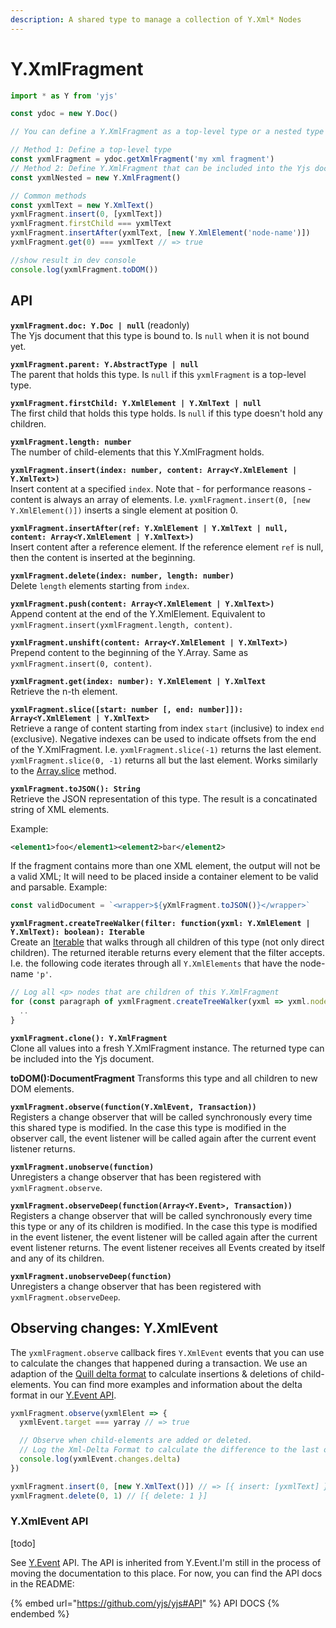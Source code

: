 ```yaml
---
description: A shared type to manage a collection of Y.Xml* Nodes
---
```


# Y.XmlFragment

```javascript
import * as Y from 'yjs'

const ydoc = new Y.Doc()

// You can define a Y.XmlFragment as a top-level type or a nested type

// Method 1: Define a top-level type
const yxmlFragment = ydoc.getXmlFragment('my xml fragment')
// Method 2: Define Y.XmlFragment that can be included into the Yjs document
const yxmlNested = new Y.XmlFragment()

// Common methods
const yxmlText = new Y.XmlText()
yxmlFragment.insert(0, [yxmlText])
yxmlFragment.firstChild === yxmlText
yxmlFragment.insertAfter(yxmlText, [new Y.XmlElement('node-name')])
yxmlFragment.get(0) === yxmlText // => true

//show result in dev console
console.log(yxmlFragment.toDOM())
```

## API

**`yxmlFragment.doc: Y.Doc | null`** (readonly)\
The Yjs document that this type is bound to. Is `null` when it is not bound yet.

**`yxmlFragment.parent: Y.AbstractType | null`**\
The parent that holds this type. Is `null` if this `yxmlFragment` is a top-level type.

**`yxmlFragment.firstChild: Y.XmlElement | Y.XmlText | null`**\
The first child that holds this type holds. Is `null` if this type doesn't hold any children.

**`yxmlFragment.length: number`**\
The number of child-elements that this Y.XmlFragment holds.

**`yxmlFragment.insert(index: number, content: Array<Y.XmlElement | Y.XmlText>)`**\
Insert content at a specified `index`. Note that - for performance reasons - content is always an array of elements. I.e. `yxmlFragment.insert(0, [new Y.XmlElement()])` inserts a single element at position 0.

**`yxmlFragment.insertAfter(ref: Y.XmlElement | Y.XmlText | null, content: Array<Y.XmlElement | Y.XmlText>)`**\
Insert content after a reference element. If the reference element `ref` is null, then the content is inserted at the beginning.

**`yxmlFragment.delete(index: number, length: number)`**\
Delete `length` elements starting from `index`.

**`yxmlFragment.push(content: Array<Y.XmlElement | Y.XmlText>)`**\
Append content at the end of the Y.XmlElement. Equivalent to `yxmlFragment.insert(yxmlFragment.length, content)`.

**`yxmlFragment.unshift(content: Array<Y.XmlElement | Y.XmlText>)`**\
Prepend content to the beginning of the Y.Array. Same as `yxmlFragment.insert(0, content)`.

**`yxmlFragment.get(index: number): Y.XmlElement | Y.XmlText`**\
Retrieve the n-th element.

**`yxmlFragment.slice([start: number [, end: number]]): Array<Y.XmlElement | Y.XmlText>`**\
Retrieve a range of content starting from index `start` (inclusive) to index `end` (exclusive). Negative indexes can be used to indicate offsets from the end of the Y.XmlFragment. I.e. `yxmlFragment.slice(-1)` returns the last element. `yxmlFragment.slice(0, -1)` returns all but the last element. Works similarly to the [Array.slice](https://developer.mozilla.org/en-US/docs/Web/JavaScript/Reference/Global\_Objects/Array/slice) method.

**`yxmlFragment.toJSON(): String`**\
Retrieve the JSON representation of this type. The result is a concatinated string of XML elements.

Example: 
```xml
<element1>foo</element1><element2>bar</element2>
```
If the fragment contains more than one XML element, the output will not be a valid XML; It will need to be placed inside a container element to be valid and parsable.
Example: 
```js
const validDocument = `<wrapper>${yXmlFragment.toJSON()}</wrapper>`
```


**`yxmlFragment.createTreeWalker(filter: function(yxml: Y.XmlElement | Y.XmlText): boolean): Iterable`**\
Create an [Iterable](https://developer.mozilla.org/en-US/docs/Web/JavaScript/Reference/Iteration\_protocols) that walks through all children of this type (not only direct children). The returned iterable returns every element that the filter accepts. I.e. the following code iterates through all `Y.XmlElements` that have the node-name `'p'`.

```javascript
// Log all <p> nodes that are children of this Y.XmlFragment
for (const paragraph of yxmlFragment.createTreeWalker(yxml => yxml.nodeName === 'p')) {
  ..
}
```

**`yxmlFragment.clone(): Y.XmlFragment`**\
Clone all values into a fresh Y.XmlFragment instance. The returned type can be included into the Yjs document.

&#x20;**toDOM():DocumentFragment** Transforms this type and all children to new DOM elements.

**`yxmlFragment.observe(function(Y.XmlEvent, Transaction))`**\
Registers a change observer that will be called synchronously every time this shared type is modified. In the case this type is modified in the observer call, the event listener will be called again after the current event listener returns.

**`yxmlFragment.unobserve(function)`**\
Unregisters a change observer that has been registered with `yxmlFragment.observe`.

**`yxmlFragment.observeDeep(function(Array<Y.Event>, Transaction))`**\
Registers a change observer that will be called synchronously every time this type or any of its children is modified. In the case this type is modified in the event listener, the event listener will be called again after the current event listener returns. The event listener receives all Events created by itself and any of its children.

**`yxmlFragment.unobserveDeep(function)`**\
Unregisters a change observer that has been registered with `yxmlFragment.observeDeep`.

## Observing changes: Y.XmlEvent

The `yxmlFragment.observe` callback fires `Y.XmlEvent` events that you can use to calculate the changes that happened during a transaction. We use an adaption of the [Quill delta format](https://quilljs.com/docs/delta/) to calculate insertions & deletions of child-elements. You can find more examples and information about the delta format in our [Y.Event API](../y.event.md#delta-format).

```javascript
yxmlFragment.observe(yxmlElent => {
  yxmlEvent.target === yarray // => true

  // Observe when child-elements are added or deleted. 
  // Log the Xml-Delta Format to calculate the difference to the last observe-event
  console.log(yxmlEvent.changes.delta)
})

yxmlFragment.insert(0, [new Y.XmlText()]) // => [{ insert: [yxmlText] }]
yxmlFragment.delete(0, 1) // [{ delete: 1 }]
```

### Y.XmlEvent API

\[todo]

See [Y.Event](../y.event.md) API. The API is inherited from Y.Event.I'm still in the process of moving the documentation to this place. For now, you can find the API docs in the README:

{% embed url="https://github.com/yjs/yjs#API" %}
API DOCS
{% endembed %}
